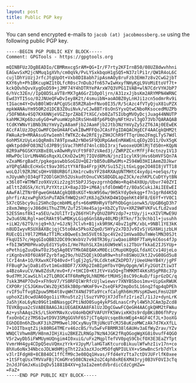 ```yaml
---
layout: post
title: Public PGP key 
---
```


You can send encrypted e-mails to `jacob (at) jacobmossberg.se` using the following public PGP key.

    -----BEGIN PGP PUBLIC KEY BLOCK-----
    Comment: GPGTools - https://gpgtools.org
    
    mQINBFUzJDgBEADIo/CBMRmxcgSrAM+QG+Ir/F7rty2KFIrnB50/08UZ8dwvhhni
    EAGwvSxM2jcNMuq1gXVh/cm0qVk/PvLYSxkbqoH1gSQ5+N37zlPi1r/QW1R4oL6C
    cujlDhYiUzjJrfcJtgUpOt+Vxb8DI8abh7ipAsmAOy8ruFzb3EHm7z8v2CwG2jbT
    KXY6yh+Ph1BKcupWZ1tOLfcR0sc7nDubJfn657wIwHxyfNHyKgL9VoMiEtoVf7t+
    kckQOvhQvvXygOoD59+jJMF74Y4hDTRYePArxW7Q3VPG1IVAB+wlN7CdrVYHJbP7
    6/hVc32En//IpQ8D5LaVT8rMX7gA6GrZ1OpOljrn/A31zxJjbsKm2ARYMPN4WRNC
    Ewd3YTI5so/02JNUeQFwDvIey8K2t/4smuibN+aoAOBZ0yLnHJi1zcn5odmrRv9i
    tIGacm4Y+DvbB0lWOrAPCgUSc85RZRab+FNvo0I35/R/5cAzc4fVTyQjuX81uPZX
    mpkWANAuYm95OR2d1DCB3Z0uiNvk/vCJw8BTr8sOnSYyxQtwCNboRKsocedMUZPb
    /5OFN0Av4SQ7KX6NNjeVGZ3prZAbE7tXGC/xb0ZaTSIUbgMVOyDcjJuag44NNUTP
    kahMKJKp6bzu6yG0+wPuumWzphIRsSHn4Bfp6PbQhyNFtHzvl3gO73Vb7QARAQAB
    tCdKYWNvYiBNb3NzYmVyZyA8amFjb2JAamFjb2Jtb3NzYmVyZy5zZT6JAj0EEwEK
    ACcFAlUzJDgCGwMFCQeGH4AFCwkIBwMFFQoJCAsFFgIDAQACHgECF4AACgkQHM2t
    FWAuAz9+MRAAsuGYw1emhlfWTKZc4w2RfEjyZ9HJChR9fTTqrUmo2FmgLTyS7Wdl
    6ohM5XzUyLeiQqRm8s7A9TpxwA2rNOeSF9QURpGAeEnMAWEnLqEOy2D11/OvX5gK
    qWktpddHFO83N2ldJPB9jSVac7hMfd74nlc8bI3rxjfwooxeUORlMjTdS0n+KQpN
    82R9aP6GSKYUXBxE0LvAOwHRyVcFt9F07zVAed3j/ZWRPZCxrMfFjF4ctnzy1V13
    HRwPOclUrLMN4NGsRqxXLCKnD2w1Mj7IQVd8MsN/jnzI1cylK9jHvs6bHVFSQn7A
    vZxaM6rgBadt/pgkegaswbbSoGIU+QE2rbB50uBRwUMs+Z594WO3HI1AemZOJkwr
    aYQPqSABcEcHxGct9av30SztYYAfBa4FrpjKM/Su15ZjLtGxLgge2O48I8jVTT18
    woLQJl9ZRJNCsQH+V8BURBGfiXm1rcw8sYF284RXAqUNTMHtC4xydpi+oeSqs/ty
    nJUyuWhjO34qFT2ODlGH3h52UskudtOnuCVKS8DGDLapZ3Ck/ezhKPLCuDtYytBN
    x36l0T+WTMWTzo9XVzXiz2zg3t5bPJJ5qvzgrnhQdWo+Rq4h4X0Up/Ubvr740ZYI
    aElttZdGSk/XcYLPzYXtziX+8apJID+iM6AjsfdlOmWDfz/8Oa5CukiJAiIEEwEI
    AAwFAlZTNr0FgweGH4AACgkQ8BsKGT+NsW9S6w/9H5kYdyOekqg+f7n1grRd4K5Q
    phrfirAzxwPghXSnPuTADkfHWQ2sH7zK6JqZkhKD4W1QqehKt49F8/E6Yf+YV0C1
    5X7cQSbcy9ui2SHhcDpcmbHMLgfs+66mMRHRyVfbPhObGgnionwk5/UpGB6gD3h7
    z8xmJWmpjvJ86dHiThuZTM/Zuf25lHe4Sajp+XbZCyTUv+XRZ9WFVKFvLfLd2vad
    52ESSmsf8kI+a5EU/wJUlITrIyZ66YHlPyQhUZ0PVzdp7+ztUy/ji+xXIVlMwE9U
    2w3u6SNLRgl+aeCRAkt9lwMDKyLGiq6GnS8Ay40LMDjRTkn/f3c9chb1l+jusuhh
    +iLW2/62T9/njq9+h3/+GJzNj7Clvh+B1jxk9R9K/4bvZ1gPK/xbL+9NBl1YE3kK
    n8UDIwyvRSUX8AXBcjqjC5to0Ax5PkoXZqeD/5HYy2x7D3Jv9IvSjVGX6HijzbLH
    RUEcQ1iY0l72M9AzTT1McxBQweEs3mS5VEt63pc4V2e21mVwa8DuTmWelMN30SJt
    FkqUI57c/HgqGIoQBB32DC09cWxbVz7v98TR36y/iwQaoi8R0F7TaHykC6os4fJp
    +fbI3W5M0PHvaOyEd1YSyOsI/He7RohSLXImi6UW9eWlsi2TbUrfkkaE2IJSYUp+
    oPethigZuuQkwTOzJ5q5Ag0EVTMkOAEQAKxM0EciCMupUKQgGLfdaXCCv14UjeLo
    riKgnbvXOf6UA9FZyrbfag29o/hUZSQEjkOOaR9w+hsFn8SWoUJktJ2vG08Gd5u8
    lCrI4nA+1O/RXwxKCFQ40vd+flgEj2gS/9LCdkteKZkDPD7/jUeeUHeYB4Y/jgPF
    FFBuqPJwjDaBid5vt1mGx8BDF7/XXRp2ImBIpHfbvYQHyOpgm/WlFy2GUtZtiw3T
    a4BzoAvuCV/Ww8ZdsR/mvO+F/+tHCI0+KtJtV+Va5Q+gTHMKMT4kKsRSgPR8c37p
    9ud7MtJCawSLhlx2TLQROC4TF6RmMg9LhNEM6rtMUHSj8sC99cAuD/fiprGzDC/q
    7skk3M4P7OvD+xFh9oV7/YS0RFQlWrRfcUjlwiewvr7XNYBSbos1mv+UipGxRWUK
    CXPORrjCSJGKmvCWsZQjK58k3B0prWKmF9v+ZseQFkP2mpDo5L16nq2fqp4qDPEh
    rvIF5uTfvg8Zpuw5M64t8vqWH7X4Nd79Ta9YcxfCalgRh6HcMVspKDweLFmsU28P
    uphoXZi0cwdUA6Ogo1iiYRnu5tz2jlSuzYVPOjX7JdTnfzIrieZl/1iJz+dynLrK
    Ja5hjKoL6yNz09Gt1mBNasgpCPtiNdO0Sug4ykPSdLnasCrPyl4W5hJCAm3pZcd8
    TEVKBgua2cSVABEBAAGJAiUEGAEKAA8FAlUzJDgCGwwFCQeGH4AACgkQHM2tFWAu
    Az+yshAAqs2kS/LSkHYMAvXcvU4oHbQKFVAFUYFK5WvixKH3s9rdpBKiB06fhPzy
    fxoOnbCzz7MS61wtD9V3SMgGGVhF6S7jCTq4pVcsqe8knWEg4+AGF4CfJL+3ooXG
    EGhDE0n6hZbuKF3ihZPM9welJ0CxyNuyTRjUNcUTcMJ58uKzoMWCzAk7d7KxXfLL
    7+1OITbxqtZijk80RG4TMErv46zcBS/Yu5wFvFBRMR38l6AUHv3aEfWyZrav/YZv
    WNQClVhwm8M/H8nmJIHjXiu2BKEZLRNGp7NzN4JGK2fRqOGogWgXG8i0vufF4QGO
    V5r2wyDb5iFWMUymUQngim4I0xuiG/uFx2MqplTefVV0pqS9CbcfOX3E3EaZYTpt
    VvmrHH4gy4CDpQ5euVQmxzYrk+VJpyM/laHGTaKtcuroBikuulWfwhzIiv17n+co
    8hXu6oNx34NbcoJDLWdHMjgTht22a3azXJocM5OfqNPIULVX+vSmwBncSrb7dYlx
    v3lrIFdgH8+8CB84OC1ffCfM9c3e08Qq1Hvas/Ffd4eYzTta7ctDVJUFrlfK0xee
    +1tSFtqUsxTMVVaFBj7CmGMre508CNzek2o2C4ph8xRE6XM43ryj0B3VFOVI3cTq
    2nJdJFGmJxKuiDqDv51881B4XV+g3aIa2emtdVbrdicCdzCgHZw=
    =FaZ+
    -----END PGP PUBLIC KEY BLOCK-----

